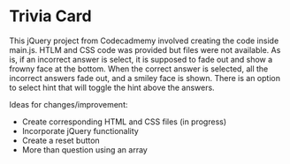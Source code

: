 # Trivia Card
This jQuery project from Codecadmemy involved creating the code inside main.js. HTLM and CSS code was provided but files were not available. As is, if an incorrect answer is select, it is supposed to fade out and show a frowny face at the bottom. When the correct answer is selected, all the incorrect answers fade out, and a smiley face is shown. There is an option to select hint that will toggle the hint above the answers.

Ideas for changes/improvement:

* Create corresponding HTML and CSS files (in progress)
* Incorporate jQuery functionality
* Create a reset button
* More than question using an array